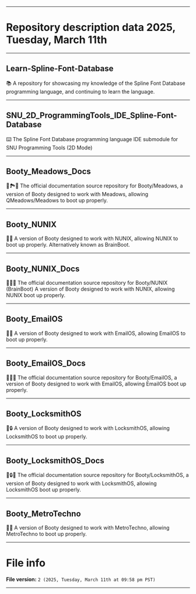
***

# Repository description data 2025, Tuesday, March 11th

---

## Learn-Spline-Font-Database

📚️ A repository for showcasing my knowledge of the Spline Font Database programming language, and continuing to learn the language. 

---

## SNU_2D_ProgrammingTools_IDE_Spline-Font-Database

⌨️ The Spline Font Database programming language IDE submodule for SNU Programming Tools (2D Mode)

---

## Booty_Meadows_Docs

🥾️🏞️📖️ The official documentation source repository for Booty/Meadows, a version of Booty designed to work with Meadows, allowing QMeadows/Meadows to boot up properly.

---

## Booty_NUNIX

🥾️🧠️ A version of Booty designed to work with NUNIX, allowing NUNIX to boot up properly. Alternatively known as BrainBoot.

---

## Booty_NUNIX_Docs

🥾️🧠️📖️ The official documentation source repository for Booty/NUNIX (BrainBoot) A version of Booty designed to work with NUNIX, allowing NUNIX boot up properly.

---

## Booty_EmailOS

🥾️📧️ A version of Booty designed to work with EmailOS, allowing EmailOS to boot up properly.

---

## Booty_EmailOS_Docs

🥾️📧️📖️ The official documentation source repository for Booty/EmailOS, a version of Booty designed to work with EmailOS, allowing EmailOS boot up properly.

---

## Booty_LocksmithOS

🥾️🔒️ A version of Booty designed to work with LocksmithOS, allowing LocksmithOS to boot up properly.

---

## Booty_LocksmithOS_Docs

🥾️🔒️📖️ The official documentation source repository for Booty/LocksmithOS, a version of Booty designed to work with LocksmithOS, allowing LocksmithOS boot up properly.

---

## Booty_MetroTechno

🥾️🚦️ A version of Booty designed to work with MetroTechno, allowing MetroTechno to boot up properly.

***

# File info

**File version:** `2 (2025, Tuesday, March 11th at 09:58 pm PST)`

***

